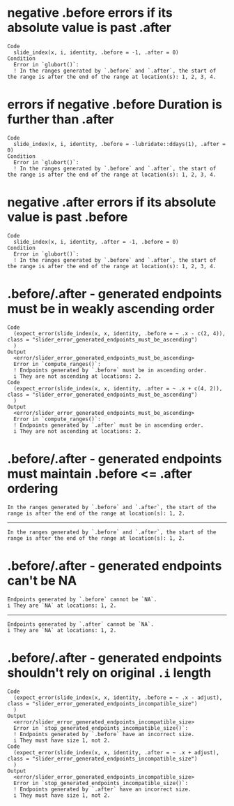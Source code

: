 # negative .before errors if its absolute value is past .after

    Code
      slide_index(x, i, identity, .before = -1, .after = 0)
    Condition
      Error in `glubort()`:
      ! In the ranges generated by `.before` and `.after`, the start of the range is after the end of the range at location(s): 1, 2, 3, 4.

# errors if negative .before Duration is further than .after

    Code
      slide_index(x, i, identity, .before = -lubridate::ddays(1), .after = 0)
    Condition
      Error in `glubort()`:
      ! In the ranges generated by `.before` and `.after`, the start of the range is after the end of the range at location(s): 1, 2, 3, 4.

# negative .after errors if its absolute value is past .before

    Code
      slide_index(x, i, identity, .after = -1, .before = 0)
    Condition
      Error in `glubort()`:
      ! In the ranges generated by `.before` and `.after`, the start of the range is after the end of the range at location(s): 1, 2, 3, 4.

# .before/.after - generated endpoints must be in weakly ascending order

    Code
      (expect_error(slide_index(x, x, identity, .before = ~ .x - c(2, 4)), class = "slider_error_generated_endpoints_must_be_ascending")
      )
    Output
      <error/slider_error_generated_endpoints_must_be_ascending>
      Error in `compute_ranges()`:
      ! Endpoints generated by `.before` must be in ascending order.
      i They are not ascending at locations: 2.
    Code
      (expect_error(slide_index(x, x, identity, .after = ~ .x + c(4, 2)), class = "slider_error_generated_endpoints_must_be_ascending")
      )
    Output
      <error/slider_error_generated_endpoints_must_be_ascending>
      Error in `compute_ranges()`:
      ! Endpoints generated by `.after` must be in ascending order.
      i They are not ascending at locations: 2.

# .before/.after - generated endpoints must maintain .before <= .after ordering

    In the ranges generated by `.before` and `.after`, the start of the range is after the end of the range at location(s): 1, 2.

---

    In the ranges generated by `.before` and `.after`, the start of the range is after the end of the range at location(s): 1, 2.

# .before/.after - generated endpoints can't be NA

    Endpoints generated by `.before` cannot be `NA`.
    i They are `NA` at locations: 1, 2.

---

    Endpoints generated by `.after` cannot be `NA`.
    i They are `NA` at locations: 1, 2.

# .before/.after - generated endpoints shouldn't rely on original `.i` length

    Code
      (expect_error(slide_index(x, x, identity, .before = ~ .x - adjust), class = "slider_error_generated_endpoints_incompatible_size")
      )
    Output
      <error/slider_error_generated_endpoints_incompatible_size>
      Error in `stop_generated_endpoints_incompatible_size()`:
      ! Endpoints generated by `.before` have an incorrect size.
      i They must have size 1, not 2.
    Code
      (expect_error(slide_index(x, x, identity, .after = ~ .x + adjust), class = "slider_error_generated_endpoints_incompatible_size")
      )
    Output
      <error/slider_error_generated_endpoints_incompatible_size>
      Error in `stop_generated_endpoints_incompatible_size()`:
      ! Endpoints generated by `.after` have an incorrect size.
      i They must have size 1, not 2.

